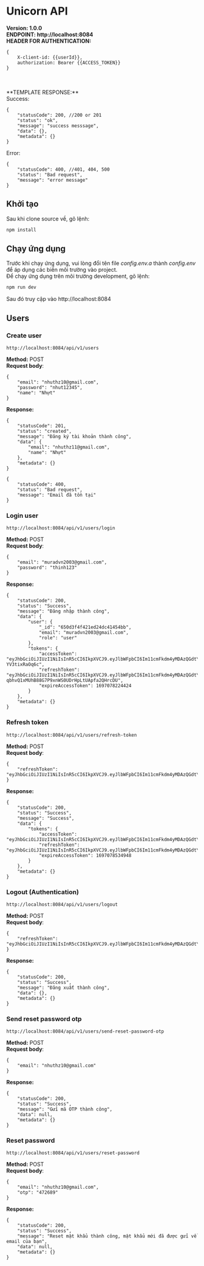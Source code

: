 # Unicorn API

**Version: 1.0.0**
<br>
**ENDPOINT: http://localhost:8084**
<br>
**HEADER FOR AUTHENTICATION:**

```
{
    X-client-id: {{userId}},
    authorization: Bearer {{ACCESS_TOKEN}}
}
```

<br>

<br>
**TEMPLATE RESPONSE:**
<br>
Success:

```
{
    "statusCode": 200, //200 or 201
    "status": "ok",
    "message": "success messsage",
    "data": {},
    "metadata": {}
}
```

Error:

```
{
    "statusCode": 400, //401, 404, 500
    "status": "Bad request",
    "message": "error message"
}
```

## Khởi tạo

Sau khi clone source về, gõ lệnh:

```bash
npm install
```

## Chạy ứng dụng

Trước khi chạy ứng dụng, vui lòng đổi tên file _config.env.a_ thành _config.env_ để áp dụng các biến môi trường vào project.
<br>
Để chạy ứng dụng trên môi trường development, gõ lệnh:

```bash
npm run dev
```

Sau đó truy cập vào http://localhost:8084

## Users

### Create user

```
http://localhost:8084/api/v1/users
```

**Method:** POST
<br>
**Request body**:

```
{
    "email": "nhuthz10@gmail.com",
    "password": "nhut12345",
    "name": "Nhựt"
}
```

**Response:**

```
{
    "statusCode": 201,
    "status": "created",
    "message": "Đăng ký tài khoản thành công",
    "data": {
        "email": "nhuthz11@gmail.com",
        "name": "Nhựt"
    },
    "metadata": {}
}
```

```
{
    "statusCode": 400,
    "status": "Bad request",
    "message": "Email đã tồn tại"
}
```

### Login user

```
http://localhost:8084/api/v1/users/login
```

**Method:** POST
<br>
**Request body**:

```
{
    "email": "muradvn2003@gmail.com",
    "password": "thinh123"
}
```

**Response:**

```
{
    "statusCode": 200,
    "status": "Success",
    "message": "Đăng nhập thành công",
    "data": {
        "user": {
            "_id": "650d3f4f421ed24dc41454bb",
            "email": "muradvn2003@gmail.com",
            "role": "user"
        },
        "tokens": {
            "accessToken": "eyJhbGciOiJIUzI1NiIsInR5cCI6IkpXVCJ9.eyJlbWFpbCI6Im11cmFkdm4yMDAzQGdtYWlsLmNvbSIsInJvbGUiOiJ1c2VyIiwiaWQiOiI2NTBkM2Y0ZjQyMWVkMjRkYzQxNDU0YmIiLCJpYXQiOjE2OTYyMTQyMjQsImV4cCI6MTY5NzA3ODIyNH0.S4JFJpuR98CLXRY_H0I9AQ3l3jp3Rp-YV3tixRaOq6c",
            "refreshToken": "eyJhbGciOiJIUzI1NiIsInR5cCI6IkpXVCJ9.eyJlbWFpbCI6Im11cmFkdm4yMDAzQGdtYWlsLmNvbSIsInJvbGUiOiJ1c2VyIiwiaWQiOiI2NTBkM2Y0ZjQyMWVkMjRkYzQxNDU0YmIiLCJpYXQiOjE2OTYyMTQyMjQsImV4cCI6MTY5ODgwNjIyNH0.x-qbhvQ1xMUhB88G7P9xnWS0UDrHpLtUApfa2QHrcDU",
            "expireAccessToken": 1697078224424
        }
    },
    "metadata": {}
}
```

### Refresh token

```
http://localhost:8084/api/v1/users/refresh-token
```

**Method:** POST
<br>
**Request body**:

```
{
    "refreshToken": "eyJhbGciOiJIUzI1NiIsInR5cCI6IkpXVCJ9.eyJlbWFpbCI6Im11cmFkdm4yMDAzQGdtYWlsLmNvbSIsInJvbGUiOiJ1c2VyIiwiaWQiOiI2NTBkM2Y0ZjQyMWVkMjRkYzQxNDU0YmIiLCJpYXQiOjE2OTYyMTQzNTcsImV4cCI6MTY5ODgwNjM1N30.Kkbp5VEF4NGI17v4kdlbVjtLP9gOWZWq6d3ALd5DyFE"
}
```

**Response:**

```
{
    "statusCode": 200,
    "status": "Success",
    "message": "Success",
    "data": {
        "tokens": {
            "accessToken": "eyJhbGciOiJIUzI1NiIsInR5cCI6IkpXVCJ9.eyJlbWFpbCI6Im11cmFkdm4yMDAzQGdtYWlsLmNvbSIsInJvbGUiOiJ1c2VyIiwiaWQiOiI2NTBkM2Y0ZjQyMWVkMjRkYzQxNDU0YmIiLCJpYXQiOjE2OTYyMTQ1MzQsImV4cCI6MTY5NzA3ODUzNH0.NVoAZIilPH5yrpJnpqTmiffOGMnxPpkgOuXgaL08XKg",
            "refreshToken": "eyJhbGciOiJIUzI1NiIsInR5cCI6IkpXVCJ9.eyJlbWFpbCI6Im11cmFkdm4yMDAzQGdtYWlsLmNvbSIsInJvbGUiOiJ1c2VyIiwiaWQiOiI2NTBkM2Y0ZjQyMWVkMjRkYzQxNDU0YmIiLCJpYXQiOjE2OTYyMTQ1MzQsImV4cCI6MTY5ODgwNjUzNH0.ISvdaPUIGI8jrkH0G0RYGx3v6LXWrBkDWtiS3vdEX78",
            "expireAccessToken": 1697078534948
        }
    },
    "metadata": {}
}
```

### Logout (Authentication)

```
http://localhost:8084/api/v1/users/logout
```

**Method:** POST
<br>
**Request body**:

```
{
    "refreshToken": "eyJhbGciOiJIUzI1NiIsInR5cCI6IkpXVCJ9.eyJlbWFpbCI6Im11cmFkdm4yMDAzQGdtYWlsLmNvbSIsInJvbGUiOiJ1c2VyIiwiaWQiOiI2NTBkM2Y0ZjQyMWVkMjRkYzQxNDU0YmIiLCJpYXQiOjE2OTYyMTQzNTcsImV4cCI6MTY5ODgwNjM1N30.Kkbp5VEF4NGI17v4kdlbVjtLP9gOWZWq6d3ALd5DyFE"
}
```

**Response:**

```
{
    "statusCode": 200,
    "status": "Success",
    "message": "Đăng xuất thành công",
    "data": {},
    "metadata": {}
}
```

### Send reset password otp

```
http://localhost:8084/api/v1/users/send-reset-password-otp
```

**Method:** POST
<br>
**Request body**:

```
{
    "email": "nhuthz10@gmail.com"
}
```

**Response:**

```
{
    "statusCode": 200,
    "status": "Success",
    "message": "Gửi mã OTP thành công",
    "data": null,
    "metadata": {}
}
```

### Reset password

```
http://localhost:8084/api/v1/users/reset-password
```

**Method:** POST
<br>
**Request body**:

```
{
    "email": "nhuthz10@gmail.com",
    "otp": "472689"
}
```

**Response:**

```
{
    "statusCode": 200,
    "status": "Success",
    "message": "Reset mật khẩu thành công, mật khẩu mới đã được gửi về email của bạn",
    "data": null,
    "metadata": {}
}
```
